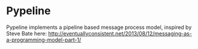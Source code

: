 Pypeline
==============
Pypeline implements a pipeline based message process model, inspired by Steve Bate here: http://eventuallyconsistent.net/2013/08/12/messaging-as-a-programming-model-part-1/